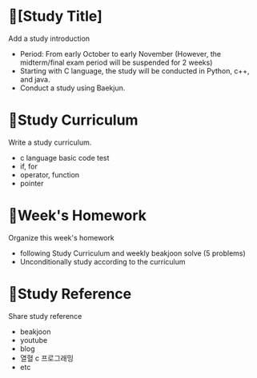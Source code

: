 # 📕[Study Title]
Add a study introduction
- Period: From early October to early November (However, the midterm/final exam period will be suspended for 2 weeks)
- Starting with C language, the study will be conducted in Python, c++, and java.
- Conduct a study using Baekjun.

# 📝Study Curriculum
Write a study curriculum.
- c language basic code test
- if, for
- operator, function
- pointer

# 📅Week's Homework
Organize this week's homework
- following Study Curriculum and weekly beakjoon solve (5 problems)
- Unconditionally study according to the curriculum

# 📑Study Reference
Share study reference
- beakjoon
- youtube
- blog
- 열혈 c 프로그래밍
- etc


